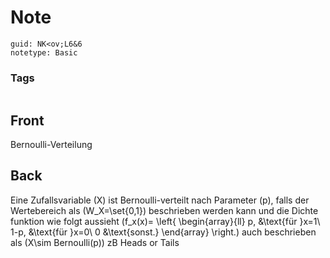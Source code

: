 # Note
```
guid: NK<ov;L6&6
notetype: Basic
```

### Tags
```
```

## Front
Bernoulli-Verteilung

## Back
Eine Zufallsvariable \(X\) ist Bernoulli-verteilt nach Parameter \(p\), falls der Wertebereich als \(W_X=\set{0,1}\) beschrieben werden kann und die Dichte funktion wie folgt aussieht
\(f_x(x)=
\left\{
	\begin{array}{ll} 
        p, &\text{für }x=1\\
		1-p, &\text{für }x=0\\
        0 &\text{sonst.}
	\end{array}
\right.\)
auch beschrieben als \(X\sim Bernoulli(p)\)
zB Heads or Tails
